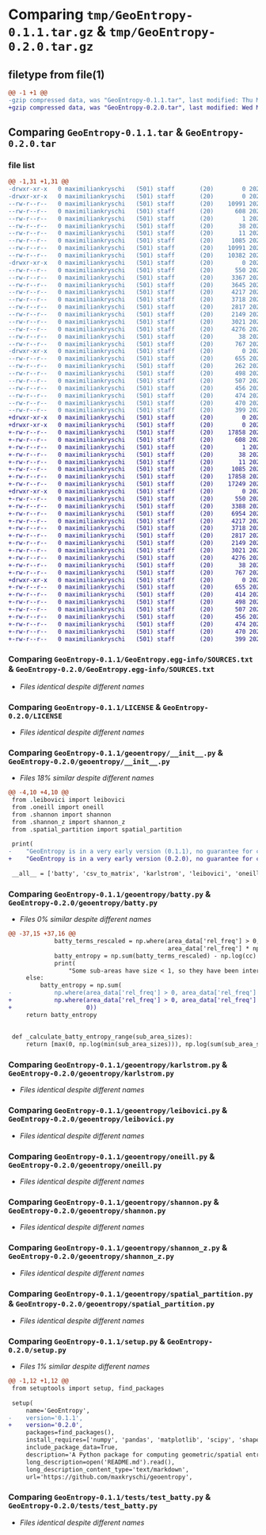 # Comparing `tmp/GeoEntropy-0.1.1.tar.gz` & `tmp/GeoEntropy-0.2.0.tar.gz`

## filetype from file(1)

```diff
@@ -1 +1 @@
-gzip compressed data, was "GeoEntropy-0.1.1.tar", last modified: Thu May 16 18:02:18 2024, max compression
+gzip compressed data, was "GeoEntropy-0.2.0.tar", last modified: Wed May 22 11:55:08 2024, max compression
```

## Comparing `GeoEntropy-0.1.1.tar` & `GeoEntropy-0.2.0.tar`

### file list

```diff
@@ -1,31 +1,31 @@
-drwxr-xr-x   0 maximiliankryschi   (501) staff       (20)        0 2024-05-16 18:02:18.426191 GeoEntropy-0.1.1/
-drwxr-xr-x   0 maximiliankryschi   (501) staff       (20)        0 2024-05-16 18:02:18.420910 GeoEntropy-0.1.1/GeoEntropy.egg-info/
--rw-r--r--   0 maximiliankryschi   (501) staff       (20)    10991 2024-05-16 18:02:18.000000 GeoEntropy-0.1.1/GeoEntropy.egg-info/PKG-INFO
--rw-r--r--   0 maximiliankryschi   (501) staff       (20)      608 2024-05-16 18:02:18.000000 GeoEntropy-0.1.1/GeoEntropy.egg-info/SOURCES.txt
--rw-r--r--   0 maximiliankryschi   (501) staff       (20)        1 2024-05-16 18:02:18.000000 GeoEntropy-0.1.1/GeoEntropy.egg-info/dependency_links.txt
--rw-r--r--   0 maximiliankryschi   (501) staff       (20)       38 2024-05-16 18:02:18.000000 GeoEntropy-0.1.1/GeoEntropy.egg-info/requires.txt
--rw-r--r--   0 maximiliankryschi   (501) staff       (20)       11 2024-05-16 18:02:18.000000 GeoEntropy-0.1.1/GeoEntropy.egg-info/top_level.txt
--rw-r--r--   0 maximiliankryschi   (501) staff       (20)     1085 2024-05-15 18:11:12.000000 GeoEntropy-0.1.1/LICENSE
--rw-r--r--   0 maximiliankryschi   (501) staff       (20)    10991 2024-05-16 18:02:18.425825 GeoEntropy-0.1.1/PKG-INFO
--rw-r--r--   0 maximiliankryschi   (501) staff       (20)    10382 2024-05-16 17:32:17.000000 GeoEntropy-0.1.1/README.md
-drwxr-xr-x   0 maximiliankryschi   (501) staff       (20)        0 2024-05-16 18:02:18.423083 GeoEntropy-0.1.1/geoentropy/
--rw-r--r--   0 maximiliankryschi   (501) staff       (20)      550 2024-05-16 17:56:33.000000 GeoEntropy-0.1.1/geoentropy/__init__.py
--rw-r--r--   0 maximiliankryschi   (501) staff       (20)     3367 2024-05-15 18:01:37.000000 GeoEntropy-0.1.1/geoentropy/batty.py
--rw-r--r--   0 maximiliankryschi   (501) staff       (20)     3645 2024-05-16 17:32:17.000000 GeoEntropy-0.1.1/geoentropy/csv_to_matrix.py
--rw-r--r--   0 maximiliankryschi   (501) staff       (20)     4217 2024-05-15 17:53:00.000000 GeoEntropy-0.1.1/geoentropy/karlstrom.py
--rw-r--r--   0 maximiliankryschi   (501) staff       (20)     3718 2024-05-15 17:43:47.000000 GeoEntropy-0.1.1/geoentropy/leibovici.py
--rw-r--r--   0 maximiliankryschi   (501) staff       (20)     2817 2024-05-16 17:32:17.000000 GeoEntropy-0.1.1/geoentropy/oneill.py
--rw-r--r--   0 maximiliankryschi   (501) staff       (20)     2149 2024-05-15 17:36:51.000000 GeoEntropy-0.1.1/geoentropy/shannon.py
--rw-r--r--   0 maximiliankryschi   (501) staff       (20)     3021 2024-05-15 17:35:40.000000 GeoEntropy-0.1.1/geoentropy/shannon_z.py
--rw-r--r--   0 maximiliankryschi   (501) staff       (20)     4276 2024-05-16 13:50:41.000000 GeoEntropy-0.1.1/geoentropy/spatial_partition.py
--rw-r--r--   0 maximiliankryschi   (501) staff       (20)       38 2024-05-16 18:02:18.426233 GeoEntropy-0.1.1/setup.cfg
--rw-r--r--   0 maximiliankryschi   (501) staff       (20)      767 2024-05-16 17:56:33.000000 GeoEntropy-0.1.1/setup.py
-drwxr-xr-x   0 maximiliankryschi   (501) staff       (20)        0 2024-05-16 18:02:18.425467 GeoEntropy-0.1.1/tests/
--rw-r--r--   0 maximiliankryschi   (501) staff       (20)      655 2024-05-16 17:24:12.000000 GeoEntropy-0.1.1/tests/test_batty.py
--rw-r--r--   0 maximiliankryschi   (501) staff       (20)      262 2024-05-16 17:32:17.000000 GeoEntropy-0.1.1/tests/test_csv_to_matrix.py
--rw-r--r--   0 maximiliankryschi   (501) staff       (20)      498 2024-05-16 17:24:52.000000 GeoEntropy-0.1.1/tests/test_karlstrom.py
--rw-r--r--   0 maximiliankryschi   (501) staff       (20)      507 2024-05-16 17:25:37.000000 GeoEntropy-0.1.1/tests/test_leibovici.py
--rw-r--r--   0 maximiliankryschi   (501) staff       (20)      456 2024-05-16 17:32:17.000000 GeoEntropy-0.1.1/tests/test_oneill.py
--rw-r--r--   0 maximiliankryschi   (501) staff       (20)      474 2024-05-16 17:26:51.000000 GeoEntropy-0.1.1/tests/test_shannon.py
--rw-r--r--   0 maximiliankryschi   (501) staff       (20)      470 2024-05-16 17:27:56.000000 GeoEntropy-0.1.1/tests/test_shannon_z.py
--rw-r--r--   0 maximiliankryschi   (501) staff       (20)      399 2024-05-16 17:24:12.000000 GeoEntropy-0.1.1/tests/test_spatial_partition.py
+drwxr-xr-x   0 maximiliankryschi   (501) staff       (20)        0 2024-05-22 11:55:08.506327 GeoEntropy-0.2.0/
+drwxr-xr-x   0 maximiliankryschi   (501) staff       (20)        0 2024-05-22 11:55:08.500213 GeoEntropy-0.2.0/GeoEntropy.egg-info/
+-rw-r--r--   0 maximiliankryschi   (501) staff       (20)    17858 2024-05-22 11:55:08.000000 GeoEntropy-0.2.0/GeoEntropy.egg-info/PKG-INFO
+-rw-r--r--   0 maximiliankryschi   (501) staff       (20)      608 2024-05-22 11:55:08.000000 GeoEntropy-0.2.0/GeoEntropy.egg-info/SOURCES.txt
+-rw-r--r--   0 maximiliankryschi   (501) staff       (20)        1 2024-05-22 11:55:08.000000 GeoEntropy-0.2.0/GeoEntropy.egg-info/dependency_links.txt
+-rw-r--r--   0 maximiliankryschi   (501) staff       (20)       38 2024-05-22 11:55:08.000000 GeoEntropy-0.2.0/GeoEntropy.egg-info/requires.txt
+-rw-r--r--   0 maximiliankryschi   (501) staff       (20)       11 2024-05-22 11:55:08.000000 GeoEntropy-0.2.0/GeoEntropy.egg-info/top_level.txt
+-rw-r--r--   0 maximiliankryschi   (501) staff       (20)     1085 2024-05-15 18:11:12.000000 GeoEntropy-0.2.0/LICENSE
+-rw-r--r--   0 maximiliankryschi   (501) staff       (20)    17858 2024-05-22 11:55:08.505704 GeoEntropy-0.2.0/PKG-INFO
+-rw-r--r--   0 maximiliankryschi   (501) staff       (20)    17249 2024-05-22 11:52:39.000000 GeoEntropy-0.2.0/README.md
+drwxr-xr-x   0 maximiliankryschi   (501) staff       (20)        0 2024-05-22 11:55:08.502614 GeoEntropy-0.2.0/geoentropy/
+-rw-r--r--   0 maximiliankryschi   (501) staff       (20)      550 2024-05-22 11:54:22.000000 GeoEntropy-0.2.0/geoentropy/__init__.py
+-rw-r--r--   0 maximiliankryschi   (501) staff       (20)     3388 2024-05-22 11:45:54.000000 GeoEntropy-0.2.0/geoentropy/batty.py
+-rw-r--r--   0 maximiliankryschi   (501) staff       (20)     6954 2024-05-22 11:23:18.000000 GeoEntropy-0.2.0/geoentropy/csv_to_matrix.py
+-rw-r--r--   0 maximiliankryschi   (501) staff       (20)     4217 2024-05-15 17:53:00.000000 GeoEntropy-0.2.0/geoentropy/karlstrom.py
+-rw-r--r--   0 maximiliankryschi   (501) staff       (20)     3718 2024-05-15 17:43:47.000000 GeoEntropy-0.2.0/geoentropy/leibovici.py
+-rw-r--r--   0 maximiliankryschi   (501) staff       (20)     2817 2024-05-16 17:32:17.000000 GeoEntropy-0.2.0/geoentropy/oneill.py
+-rw-r--r--   0 maximiliankryschi   (501) staff       (20)     2149 2024-05-15 17:36:51.000000 GeoEntropy-0.2.0/geoentropy/shannon.py
+-rw-r--r--   0 maximiliankryschi   (501) staff       (20)     3021 2024-05-15 17:35:40.000000 GeoEntropy-0.2.0/geoentropy/shannon_z.py
+-rw-r--r--   0 maximiliankryschi   (501) staff       (20)     4276 2024-05-16 13:50:41.000000 GeoEntropy-0.2.0/geoentropy/spatial_partition.py
+-rw-r--r--   0 maximiliankryschi   (501) staff       (20)       38 2024-05-22 11:55:08.506388 GeoEntropy-0.2.0/setup.cfg
+-rw-r--r--   0 maximiliankryschi   (501) staff       (20)      767 2024-05-22 11:53:55.000000 GeoEntropy-0.2.0/setup.py
+drwxr-xr-x   0 maximiliankryschi   (501) staff       (20)        0 2024-05-22 11:55:08.505250 GeoEntropy-0.2.0/tests/
+-rw-r--r--   0 maximiliankryschi   (501) staff       (20)      655 2024-05-16 17:24:12.000000 GeoEntropy-0.2.0/tests/test_batty.py
+-rw-r--r--   0 maximiliankryschi   (501) staff       (20)      414 2024-05-22 11:13:38.000000 GeoEntropy-0.2.0/tests/test_csv_to_matrix.py
+-rw-r--r--   0 maximiliankryschi   (501) staff       (20)      498 2024-05-16 17:24:52.000000 GeoEntropy-0.2.0/tests/test_karlstrom.py
+-rw-r--r--   0 maximiliankryschi   (501) staff       (20)      507 2024-05-16 17:25:37.000000 GeoEntropy-0.2.0/tests/test_leibovici.py
+-rw-r--r--   0 maximiliankryschi   (501) staff       (20)      456 2024-05-16 17:32:17.000000 GeoEntropy-0.2.0/tests/test_oneill.py
+-rw-r--r--   0 maximiliankryschi   (501) staff       (20)      474 2024-05-16 17:26:51.000000 GeoEntropy-0.2.0/tests/test_shannon.py
+-rw-r--r--   0 maximiliankryschi   (501) staff       (20)      470 2024-05-16 17:27:56.000000 GeoEntropy-0.2.0/tests/test_shannon_z.py
+-rw-r--r--   0 maximiliankryschi   (501) staff       (20)      399 2024-05-16 17:24:12.000000 GeoEntropy-0.2.0/tests/test_spatial_partition.py
```

### Comparing `GeoEntropy-0.1.1/GeoEntropy.egg-info/SOURCES.txt` & `GeoEntropy-0.2.0/GeoEntropy.egg-info/SOURCES.txt`

 * *Files identical despite different names*

### Comparing `GeoEntropy-0.1.1/LICENSE` & `GeoEntropy-0.2.0/LICENSE`

 * *Files identical despite different names*

### Comparing `GeoEntropy-0.1.1/geoentropy/__init__.py` & `GeoEntropy-0.2.0/geoentropy/__init__.py`

 * *Files 18% similar despite different names*

```diff
@@ -4,10 +4,10 @@
 from .leibovici import leibovici
 from .oneill import oneill
 from .shannon import shannon
 from .shannon_z import shannon_z
 from .spatial_partition import spatial_partition
 
 print(
-    "GeoEntropy is in a very early version (0.1.1), no guarantee for correctness. Source code is available at https://github.com/maxkryschi/geoentropy")
+    "GeoEntropy is in a very early version (0.2.0), no guarantee for correctness. Source code is available at https://github.com/maxkryschi/geoentropy")
 
 __all__ = ['batty', 'csv_to_matrix', 'karlstrom', 'leibovici', 'oneill', 'shannon', 'shannon_z', 'spatial_partition']
```

### Comparing `GeoEntropy-0.1.1/geoentropy/batty.py` & `GeoEntropy-0.2.0/geoentropy/batty.py`

 * *Files 0% similar despite different names*

```diff
@@ -37,15 +37,16 @@
             batty_terms_rescaled = np.where(area_data['rel_freq'] > 0,
                                             area_data['rel_freq'] * np.log(resc_Tg / area_data['rel_freq']), 0)
             batty_entropy = np.sum(batty_terms_rescaled) - np.log(cc)
             print(
                 "Some sub-areas have size < 1, so they have been internally rescaled to avoid computational issues. The entropy in the output refers to the original area scale.")
     else:
         batty_entropy = np.sum(
-            np.where(area_data['rel_freq'] > 0, area_data['rel_freq'] * np.log(sub_area_sizes / area_data['rel_freq']), 0))
+            np.where(area_data['rel_freq'] > 0, area_data['rel_freq'] * np.log(sub_area_sizes / area_data['rel_freq']),
+                     0))
     return batty_entropy
 
 
 def _calculate_batty_entropy_range(sub_area_sizes):
     return [max(0, np.log(min(sub_area_sizes))), np.log(sum(sub_area_sizes))]
```

### Comparing `GeoEntropy-0.1.1/geoentropy/karlstrom.py` & `GeoEntropy-0.2.0/geoentropy/karlstrom.py`

 * *Files identical despite different names*

### Comparing `GeoEntropy-0.1.1/geoentropy/leibovici.py` & `GeoEntropy-0.2.0/geoentropy/leibovici.py`

 * *Files identical despite different names*

### Comparing `GeoEntropy-0.1.1/geoentropy/oneill.py` & `GeoEntropy-0.2.0/geoentropy/oneill.py`

 * *Files identical despite different names*

### Comparing `GeoEntropy-0.1.1/geoentropy/shannon.py` & `GeoEntropy-0.2.0/geoentropy/shannon.py`

 * *Files identical despite different names*

### Comparing `GeoEntropy-0.1.1/geoentropy/shannon_z.py` & `GeoEntropy-0.2.0/geoentropy/shannon_z.py`

 * *Files identical despite different names*

### Comparing `GeoEntropy-0.1.1/geoentropy/spatial_partition.py` & `GeoEntropy-0.2.0/geoentropy/spatial_partition.py`

 * *Files identical despite different names*

### Comparing `GeoEntropy-0.1.1/setup.py` & `GeoEntropy-0.2.0/setup.py`

 * *Files 1% similar despite different names*

```diff
@@ -1,12 +1,12 @@
 from setuptools import setup, find_packages
 
 setup(
     name='GeoEntropy',
-    version='0.1.1',
+    version='0.2.0',
     packages=find_packages(),
     install_requires=['numpy', 'pandas', 'matplotlib', 'scipy', 'shapely'],
     include_package_data=True,
     description='A Python package for computing geometric/spatial entropy metrics for data in matrix format.',
     long_description=open('README.md').read(),
     long_description_content_type='text/markdown',
     url='https://github.com/maxkryschi/geoentropy',
```

### Comparing `GeoEntropy-0.1.1/tests/test_batty.py` & `GeoEntropy-0.2.0/tests/test_batty.py`

 * *Files identical despite different names*

